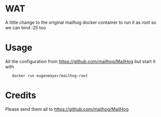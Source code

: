 # WAT

A little change to the original mailhog docker container to run it as root so we can bind :25 too

# Usage

All the configuration from https://github.com/mailhog/MailHog but start it with


```
   docker run eugenmayer/mailhog-root
```

# Credits

Please send them all to https://github.com/mailhog/MailHog
